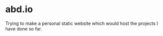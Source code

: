 # abd.io
Trying to make a personal static website which would host the projects I have done so far.
